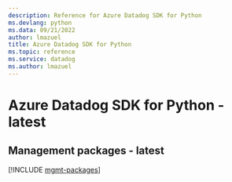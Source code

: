 ```yaml
---
description: Reference for Azure Datadog SDK for Python
ms.devlang: python
ms.data: 09/21/2022
author: lmazuel
title: Azure Datadog SDK for Python
ms.topic: reference
ms.service: datadog
ms.author: lmazuel
---
```

# Azure Datadog SDK for Python - latest

## Management packages - latest
[!INCLUDE [mgmt-packages](datadog-mgmt-index.md)]